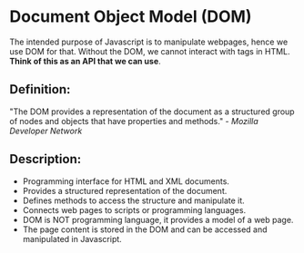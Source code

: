 # Document Object Model (DOM)

The intended purpose of Javascript is to manipulate webpages, hence we use DOM for that. Without the DOM, we cannot interact with tags in HTML. __Think of this as an API that we can use__.

## Definition:
"The DOM provides a representation of the document as a structured group of nodes and objects that have properties and methods." - _Mozilla Developer Network_

## Description:
* Programming interface for HTML and XML documents.
* Provides a structured representation of the document.
* Defines methods to access the structure and manipulate it.
* Connects web pages to scripts or programming languages.
* DOM is NOT programming language, it provides a model of a web page.
* The page content is stored in the DOM and can be accessed and manipulated in Javascript.
